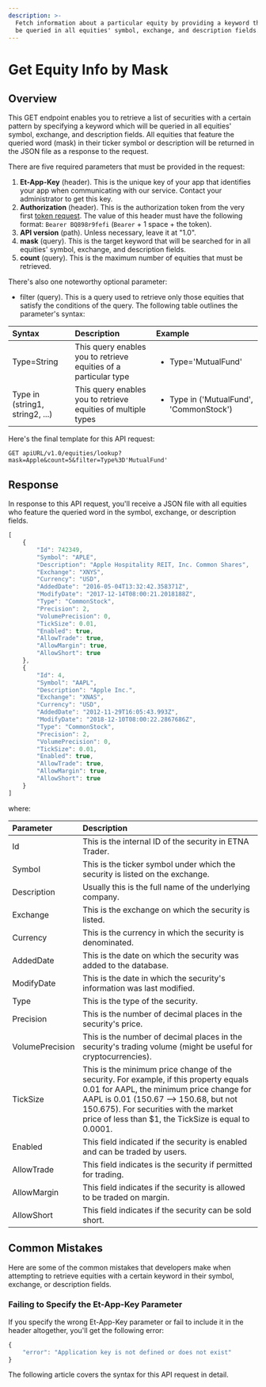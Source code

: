 ```yaml
---
description: >-
  Fetch information about a particular equity by providing a keyword that will
  be queried in all equities' symbol, exchange, and description fields.
---
```


# Get Equity Info by Mask

## Overview

This GET endpoint enables you to retrieve a list of securities with a certain pattern by specifying a keyword which will be queried in all equities' symbol, exchange, and description fields. All equities that feature the queried word \(mask\) in their ticker symbol or description will be returned in the JSON file as a response to the request.

There are five required parameters that must be provided in the request:

1. **Et-App-Key** \(header\). This is the unique key of your app that identifies your app when communicating with our service. Contact your administrator to get this key.
2. **Authorization** \(header\). This is the authorization token from the very first [token request](../../authentication/requesting-tokens/). The value of this header must have the following format: `Bearer BQ898r9fefi` \(`Bearer` + 1 space + the token\).
3. **API version** \(path\). Unless necessary, leave it at "1.0".
4. **mask** \(query\). This is the target keyword that will be searched for in all equities' symbol, exchange, and description fields. 
5. **count** \(query\). This is the maximum number of equities that must be retrieved.

There's also one noteworthy optional parameter:

* filter \(query\). This is a query used to retrieve only those equities that satisfy the conditions of the query. The following table outlines the parameter's syntax:

<table>
  <thead>
    <tr>
      <th style="text-align:left">Syntax</th>
      <th style="text-align:left">Description</th>
      <th style="text-align:left">Example</th>
    </tr>
  </thead>
  <tbody>
    <tr>
      <td style="text-align:left">Type=String</td>
      <td style="text-align:left">This query enables you to retrieve equities of a particular type</td>
      <td
      style="text-align:left">
        <ul>
          <li>Type=&apos;MutualFund&apos;</li>
        </ul>
        </td>
    </tr>
    <tr>
      <td style="text-align:left">Type in (string1, string2, ...)</td>
      <td style="text-align:left">This query enables you to retrieve equities of multiple types</td>
      <td
      style="text-align:left">
        <ul>
          <li>Type in (&apos;MutualFund&apos;, &apos;CommonStock&apos;)</li>
        </ul>
        </td>
    </tr>
  </tbody>
</table>

Here's the final template for this API request:

```text
GET apiURL/v1.0/equities/lookup?mask=Apple&count=5&filter=Type%3D'MutualFund'
```

## Response

In response to this API request, you'll receive a JSON file with all equities who feature the queried word in the symbol, exchange, or description fields.

```javascript
[
    {
        "Id": 742349,
        "Symbol": "APLE",
        "Description": "Apple Hospitality REIT, Inc. Common Shares",
        "Exchange": "XNYS",
        "Currency": "USD",
        "AddedDate": "2016-05-04T13:32:42.358371Z",
        "ModifyDate": "2017-12-14T08:00:21.2018188Z",
        "Type": "CommonStock",
        "Precision": 2,
        "VolumePrecision": 0,
        "TickSize": 0.01,
        "Enabled": true,
        "AllowTrade": true,
        "AllowMargin": true,
        "AllowShort": true
    },
    {
        "Id": 4,
        "Symbol": "AAPL",
        "Description": "Apple Inc.",
        "Exchange": "XNAS",
        "Currency": "USD",
        "AddedDate": "2012-11-29T16:05:43.993Z",
        "ModifyDate": "2018-12-10T08:00:22.2867686Z",
        "Type": "CommonStock",
        "Precision": 2,
        "VolumePrecision": 0,
        "TickSize": 0.01,
        "Enabled": true,
        "AllowTrade": true,
        "AllowMargin": true,
        "AllowShort": true
    }
]
```

where:

| Parameter | Description |
| :--- | :--- |
| Id | This is the internal ID of the security in ETNA Trader. |
| Symbol | This is the ticker symbol under which the security is listed on the exchange. |
| Description | Usually this is the full name of the underlying company. |
| Exchange | This is the exchange on which the security is listed. |
| Currency | This is the currency in which the security is denominated. |
| AddedDate | This is the date on which the security was added to the database. |
| ModifyDate | This is the date in which the security's information was last modified. |
| Type | This is the type of the security. |
| Precision | This is the number of decimal places in the security's price. |
| VolumePrecision | This is the number of decimal places in the security's trading volume \(might be useful for cryptocurrencies\). |
| TickSize | This is the minimum price change of the security. For example, if this property equals 0.01 for AAPL, the minimum price change for AAPL is 0.01 \(150.67 —&gt; 150.68, but not 150.675\). For securities with the market price of less than $1, the TickSize is equal to 0.0001. |
| Enabled | This field indicated if the security is enabled and can be traded by users. |
| AllowTrade | This field indicates is the security if permitted for trading. |
| AllowMargin | This field indicates if the security is allowed to be traded on margin. |
| AllowShort | This field indicates if the security can be sold short. |

## Common Mistakes

Here are some of the common mistakes that developers make when attempting to retrieve equities with a certain keyword in their symbol, exchange, or description fields.

### Failing to Specify the Et-App-Key Parameter

If you specify the wrong Et-App-Key parameter or fail to include it in the header altogether, you'll get the following error:

```javascript
{
    "error": "Application key is not defined or does not exist"
}
```

The following article covers the syntax for this API request in detail.

